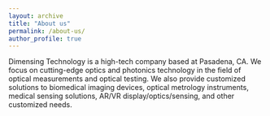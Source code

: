 ```yaml
---
layout: archive
title: "About us"
permalink: /about-us/
author_profile: true
---
```



Dimensing Technology is a high-tech company based at Pasadena, CA. We focus on cutting-edge optics and photonics technology in the field of optical measurements and optical testing. We also provide customized solutions to biomedical imaging devices, optical metrology instruments, medical sensing solutions, AR/VR display/optics/sensing, and other customized needs.
